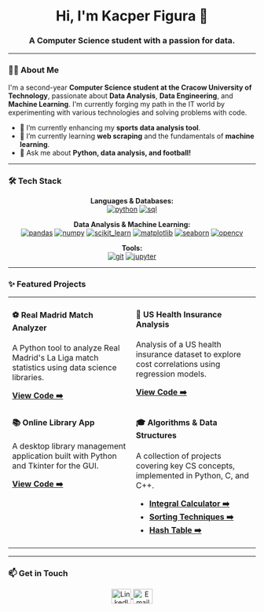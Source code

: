 <div align="center">
  <h1>Hi, I'm Kacper Figura 👋</h1>
  <h3>A Computer Science student with a passion for data.</h3>
</div>

---

### 👨‍💻 About Me

I'm a second-year **Computer Science student at the Cracow University of Technology**, passionate about **Data Analysis**, **Data Engineering**, and **Machine Learning**. I'm currently forging my path in the IT world by experimenting with various technologies and solving problems with code.

- 🔭 I’m currently enhancing my **sports data analysis tool**.
- 🌱 I’m currently learning **web scraping** and the fundamentals of **machine learning**.
- 💬 Ask me about **Python, data analysis, and football!**

---

### 🛠️ Tech Stack

<div align="center">
  <p>
    <strong>Languages & Databases:</strong><br>
    <a href="https://www.python.org" target="_blank"><img src="https://img.shields.io/badge/python-3670A0?style=for-the-badge&logo=python&logoColor=ffdd54" alt="python"/></a>
    <a href="https://www.mysql.com/" target="_blank"><img src="https://img.shields.io/badge/SQL-005C84?style=for-the-badge&logo=mysql&logoColor=white" alt="sql"/></a>
  </p>
  <p>
    <strong>Data Analysis & Machine Learning:</strong><br>
    <a href="https://pandas.pydata.org/" target="_blank"><img src="https://img.shields.io/badge/Pandas-150458?style=for-the-badge&logo=pandas&logoColor=white" alt="pandas"/></a>
    <a href="https://numpy.org/" target="_blank"><img src="https://img.shields.io/badge/Numpy-013243?style=for-the-badge&logo=numpy&logoColor=white" alt="numpy"/></a>
    <a href="https://scikit-learn.org/" target="_blank"><img src="https://img.shields.io/badge/scikit--learn-%23F7931E.svg?style=for-the-badge&logo=scikit-learn&logoColor=white" alt="scikit_learn"/></a>
    <a href="https://matplotlib.org/" target="_blank"><img src="https://img.shields.io/badge/Matplotlib-11557c?style=for-the-badge&logo=matplotlib&logoColor=white" alt="matplotlib"/></a>
    <a href="https://seaborn.pydata.org/" target="_blank"><img src="https://img.shields.io/badge/Seaborn-88d4df?style=for-the-badge&logo=seaborn&logoColor=000" alt="seaborn"/></a>
    <a href="https://opencv.org/" target="_blank"><img src="https://img.shields.io/badge/OpenCV-5C3EE8?style=for-the-badge&logo=opencv&logoColor=white" alt="opencv"/></a>
  </p>
  <p>
    <strong>Tools:</strong><br>
    <a href="https://git-scm.com/" target="_blank"><img src="https://img.shields.io/badge/git-%23F05033.svg?style=for-the-badge&logo=git&logoColor=white" alt="git"/></a>
    <a href="https://jupyter.org/" target="_blank"><img src="https://img.shields.io/badge/Jupyter-F37626.svg?style=for-the-badge&logo=Jupyter&logoColor=white" alt="jupyter"/></a>
  </p>
</div>

---

### ✨ Featured Projects

<table width="100%">
  <tr>
    <td width="50%" valign="top">
      <h4>⚽ Real Madrid Match Analyzer</h4>
      <p>A Python tool to analyze Real Madrid's La Liga match statistics using data science libraries.</p>
      <a href="https://github.com/Kazurek11/Real-Madrid-Match-Analyzer"><strong>View Code ➡️</strong></a>
    </td>
    <td width="50%" valign="top">
      <h4>🏥 US Health Insurance Analysis</h4>
      <p>Analysis of a US health insurance dataset to explore cost correlations using regression models.</p>
      <a href="https://github.com/Kazurek11/ACME-Insurance-Analysis"><strong>View Code ➡️</strong></a>
    </td>
  </tr>
  <tr>
    <td width="50%" valign="top">
      <h4>📚 Online Library App</h4>
      <p>A desktop library management application built with Python and Tkinter for the GUI.</p>
      <a href="https://github.com/Kazurek11/online-liblary-app"><strong>View Code ➡️</strong></a>
    </td>
    <td width="50%" valign="top">
      <h4>🎓 Algorithms & Data Structures</h4>
      <p>A collection of projects covering key CS concepts, implemented in Python, C, and C++.</p>
      <ul>
        <li><a href="https://github.com/Kazurek11/Metody-calkowania-numerycznego"><strong>Integral Calculator ➡️</strong></a></li>
        <li><a href="https://github.com/Kazurek11/Analiza-algorytmow-sortowania"><strong>Sorting Techniques ➡️</strong></a></li>
        <li><a href="https://github.com/Kazurek11/Organizacja-katalogow-za-pomoca-funkcji-haszujacej"><strong>Hash Table ➡️</strong></a></li>
      </ul>
    </td>
  </tr>
</table>

---

### 📫 Get in Touch

<p align="center">
  <a href="https://www.linkedin.com/in/kacper-figura-814393360/" target="_blank">
    <img align="center" src="https://raw.githubusercontent.com/rahuldkjain/github-profile-readme-generator/master/src/images/icons/Social/linked-in-alt.svg" alt="LinkedIn" height="30" width="40" />
  </a>
  <a href="mailto:figurakacper9@gmail.com" target="_blank">
    <img align="center" src="https://upload.wikimedia.org/wikipedia/commons/7/7e/Gmail_icon_%282020%29.svg" alt="Email" height="30" width="40" />
  </a>
</p>
